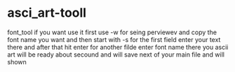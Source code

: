 # asci_art-tooll
font_tool
if you want use it first use -w for seing perviewev and copy the font name you want and then start with -s for the first field enter your text there and after that hit enter for another filde enter font name there you ascii art will be ready about secound and will save next of your main file and will shown 
